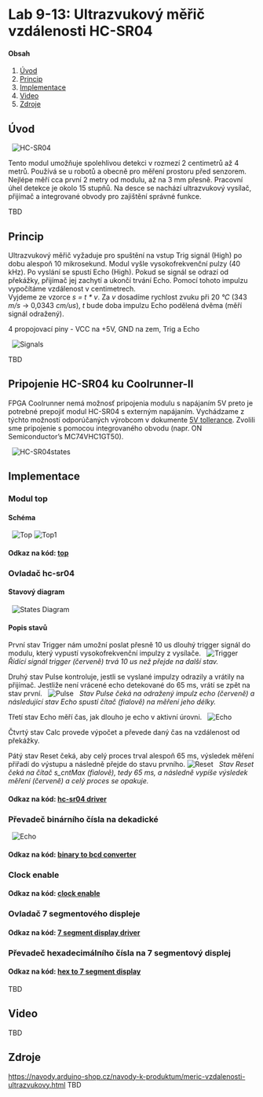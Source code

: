 # Lab 9-13: Ultrazvukový měřič vzdálenosti HC-SR04

#### Obsah

1. [Úvod](#Úvod)
2. [Princip](#Princip)
3. [Implementace](#Implementace)
4. [Video](#Video)
5. [Zdroje](#Zdroje)


## Úvod

&nbsp;
    ![HC-SR04](../../Images/Project/prj_meric.png)
    &nbsp;
    
Tento modul umožňuje spolehlivou detekci v rozmezí 2 centimetrů až 4 metrů. Používá se u robotů a obecně pro měření prostoru před senzorem. Nejlépe měří cca první 2 metry od modulu, až na 3 mm přesně. Pracovní úhel detekce je okolo 15 stupňů. Na desce se nachází ultrazvukový vysílač, přijímač a integrované obvody pro zajištění správné funkce.

TBD


## Princip

Ultrazvukový měřič vyžaduje pro spuštění na vstup Trig signál (High) po dobu alespoň 10 mikrosekund. Modul vyšle vysokofrekvenční pulzy (40 kHz). Po vyslání se spustí Echo (High). Pokud se signál se odrazí od překážky, přijímač jej zachytí a ukončí trvání Echo. Pomocí tohoto impulzu vypočítáme vzdálenost v centimetrech.  
Vyjdeme ze vzorce _s = t * v_. Za _v_ dosadíme rychlost zvuku při 20 _°C_ (343 _m/s_ -> 0,0343 _cm/us_), _t_ bude doba impulzu Echo podělená dvěma (měří signál odražený).

4 propojovací piny - VCC na +5V, GND na zem, Trig a Echo

&nbsp;
    ![Signals](../../Images/Project/prj_signaly.png)
    &nbsp;


TBD

## Pripojenie HC-SR04 ku Coolrunner-II
FPGA Coolrunner nemá možnosť pripojenia modulu s napájaním 5V preto je potrebné prepojiť modul HC-SR04 s externým napájaním. Vychádzame z týchto možností odporúčaných  výrobcom v dokumente [5V tollerance](/Labs/Project/5vtollerance.pdf). Zvolili sme pripojenie s pomocou integrovaného obvodu (napr. ON Semiconductor’s MC74VHC1GT50).


&nbsp;
    ![HC-SR04states](../../Images/Project/hcsr04states.png)
    &nbsp;
 
## Implementace

### Modul top
#### Schéma
&nbsp;
    ![Top](../../Images/Project/prj_top_sch.png)
    ![Top1](../../Images/Project/prj_top1_sch.png)
#### Odkaz na kód: [top](/Labs/Project/hc-sr04_edit/Top.vhd)

### Ovladač hc-sr04 
#### Stavový diagram
&nbsp;
    ![States Diagram](../../Images/Project/prj_states.png)
#### Popis stavů    
První stav Trigger nám umožní poslat přesně 10 us dlouhý trigger signál do modulu, který vypustí vysokofrekvenční impulzy z vysílače.
&nbsp;
    ![Trigger](../../Images/Project/prj_trig.png)
    &nbsp;
    _Řídící signál trigger (červeně) trvá 10 us než přejde na další stav._
    
Druhý stav Pulse kontroluje, jestli se vyslané impulzy odrazily a vrátily na přijímač. Jestliže není vrácené echo detekované do 65 ms, vrátí se zpět na stav první.
&nbsp;
    ![Pulse](../../Images/Project/prj_pulse.png)
    &nbsp;
    _Stav Pulse čeká na odražený impulz echo (červeně) a následující stav Echo spustí čítač (fialově) na měření jeho délky._
    
Třetí stav Echo měří čas, jak dlouho je echo v aktivní úrovni.
&nbsp;
    ![Echo](../../Images/Project/prj_echo.png)
    
Čtvrtý stav Calc provede výpočet a převede daný čas na vzdálenost od překážky.

Pátý stav Reset čeká, aby celý proces trval alespoň 65 ms, výsledek měření přiřadí do výstupu a následně přejde do stavu prvního.
    ![Reset](../../Images/Project/prj_reset.png)
    &nbsp;
    _Stav Reset čeká na čítač s_cntMax (fialově), tedy 65 ms, a následně vypíše výsledek měření (červeně) a celý proces se opakuje._
    
#### Odkaz na kód: [hc-sr04 driver](/Labs/Project/hc-sr04_edit/hc_sr04.vhd)

### Převadeč binárního čísla na dekadické
&nbsp;
    ![Echo](../../Images/Project/prj_bin2bcd.png)
    &nbsp;
#### Odkaz na kód: [binary to bcd converter](/Labs/Project/hc-sr04_edit/binary_2bcd.vhd)

### Clock enable
#### Odkaz na kód: [clock enable](/Labs/Project/hc-sr04_edit/clock_enable.vhd)

### Ovladač 7 segmentového displeje
#### Odkaz na kód: [7 segment display driver](/Labs/Project/hc-sr04_edit/driver_7seg.vhd)

### Převadeč hexadecimálního čísla na 7 segmentový displej
#### Odkaz na kód: [hex to 7 segment display](/Labs/Project/hc-sr04_edit/hex_to_7seg.vhd)


TBD


## Video

TBD


## Zdroje

https://navody.arduino-shop.cz/navody-k-produktum/meric-vzdalenosti-ultrazvukovy.html
TBD
